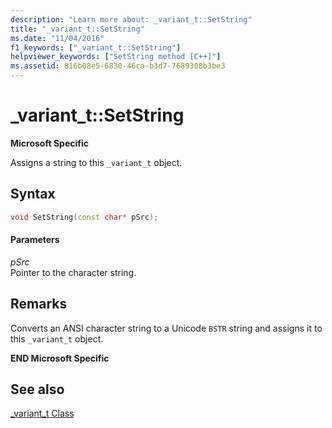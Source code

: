 ```yaml
---
description: "Learn more about: _variant_t::SetString"
title: "_variant_t::SetString"
ms.date: "11/04/2016"
f1_keywords: ["_variant_t::SetString"]
helpviewer_keywords: ["SetString method [C++]"]
ms.assetid: 816b08e5-6830-46ca-b3d7-7689308b3be3
---
```

# _variant_t::SetString

**Microsoft Specific**

Assigns a string to this `_variant_t` object.

## Syntax

```cpp
void SetString(const char* pSrc);
```

#### Parameters

*pSrc*<br/>
Pointer to the character string.

## Remarks

Converts an ANSI character string to a Unicode `BSTR` string and assigns it to this `_variant_t` object.

**END Microsoft Specific**

## See also

[_variant_t Class](../cpp/variant-t-class.md)

